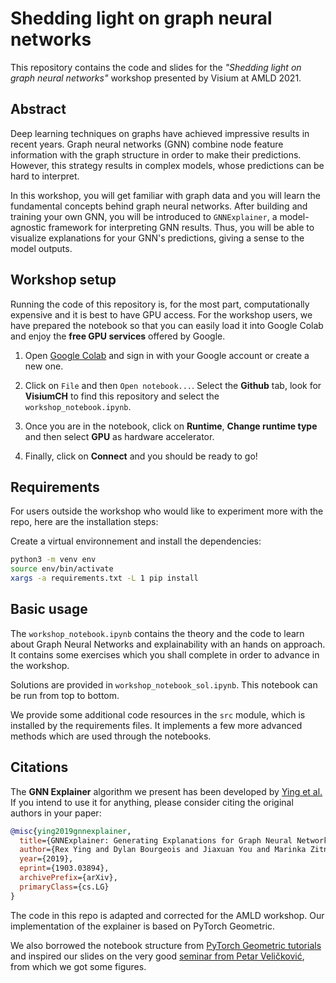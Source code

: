 # Shedding light on graph neural networks

This repository contains the code and slides for the _"Shedding light on graph
neural networks"_ workshop presented by Visium at AMLD 2021.

## Abstract

Deep learning techniques on graphs have achieved impressive results in recent
years. Graph neural networks (GNN) combine node feature information with the
graph structure in order to make their predictions. However, this strategy
results in complex models, whose predictions can be hard to interpret.

In this workshop, you will get familiar with graph data and you will learn the
fundamental concepts behind graph neural networks. After building and training
your own GNN, you will be introduced to `GNNExplainer`, a model-agnostic framework
for interpreting GNN results. Thus, you will be able to visualize explanations
for your GNN's predictions, giving a sense to the model outputs.

## Workshop setup

Running the code of this repository is, for the most part, computationally expensive
and it is best to have GPU access. For the workshop users, we have prepared
 the notebook so that you can easily load it into Google Colab and enjoy the
 **free GPU services** offered by Google.

1) Open [Google Colab](https://colab.research.google.com/) and sign in with your Google account or create a new one.

2) Click on `File` and then `Open notebook...`. Select the **Github** tab, look for **VisiumCH** to find this repository and select the `workshop_notebook.ipynb`.

3) Once you are in the notebook, click on **Runtime**, **Change runtime type** and then select **GPU** as hardware accelerator.

4) Finally, click on **Connect** and you should be ready to go!


## Requirements
For users outside the workshop who would like to experiment more with the repo, here are the installation steps:

Create a virtual environnement and install the dependencies:
```bash
python3 -m venv env
source env/bin/activate
xargs -a requirements.txt -L 1 pip install
```

## Basic usage

The `workshop_notebook.ipynb` contains the theory and the code to learn about
Graph Neural Networks and explainability with an hands on approach.
It contains some exercises which you shall complete in order to advance in the workshop.

Solutions are provided in `workshop_notebook_sol.ipynb`. This notebook can be
run from top to bottom.

We provide some additional code resources in the `src` module, which is
installed by the requirements files.
It implements a few more advanced methods which are used through the notebooks.

## Citations

The **GNN Explainer** algorithm we present has been developed by [Ying et al.][GNNExplainer]
If you intend to use it for anything, please consider citing the original authors in your paper:

```bibtex
@misc{ying2019gnnexplainer,
  title={GNNExplainer: Generating Explanations for Graph Neural Networks}, 
  author={Rex Ying and Dylan Bourgeois and Jiaxuan You and Marinka Zitnik and Jure Leskovec},
  year={2019},
  eprint={1903.03894},
  archivePrefix={arXiv},
  primaryClass={cs.LG}
}
```

The code in this repo is adapted and corrected for the AMLD workshop.
Our implementation of the explainer is based on PyTorch Geometric.

We also borrowed the notebook structure from [PyTorch Geometric tutorials][torch-geom-tuto]
and inspired our slides on the very good [seminar from Petar
Veličković][GNN-Seminar], from which we got some figures.

[GNNExplainer]: https://arxiv.org/abs/1903.03894
[torch-geom-tuto]: https://pytorch-geometric.readthedocs.io/en/latest/notes/colabs.html
[GNN-Seminar]: https://talks.cam.ac.uk/talk/index/155341
